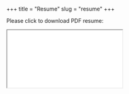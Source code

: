 +++
title = "Resume"
slug = "resume"
+++

<p>
Please click to download PDF resume: <a href="/data/Rasik_Jain_Resume.pdf" title="Rasik Jain - Resume"><i class="far fa-2x fa-file-pdf" style="color: #212121"></i></a>
</p>
<div class="resp-container">
    <iframe class="resp-iframe" title="Rasik Jain Resume" src="/data/Rasik_Jain_Resume.pdf" scrolling="auto"></iframe>
</div>
